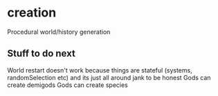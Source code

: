 # creation

Procedural world/history generation

## Stuff to do next

World restart doesn't work because things are stateful (systems, randomSelection etc) and its just all around jank to be honest
Gods can create demigods
Gods can create species
